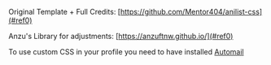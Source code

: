 Original Template + Full Credits: [https://github.com/Mentor404/anilist-css](#ref0)

Anzu's Library for adjustments: [https://anzuftnw.github.io/](#ref0)

To use custom CSS in your profile you need to have installed [Automail](https://github.com/hohMiyazawa/Automail)
